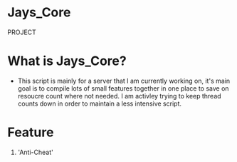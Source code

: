 # Jays_Core
PROJECT

# What is Jays_Core?

- This script is mainly for a server that I am currently working on, it's main goal is to compile lots of small features together in one place to save on resoucre count where not needed. I am activley trying to keep thread counts down in order to maintain a less intensive script.

# Feature

1. 'Anti-Cheat'
